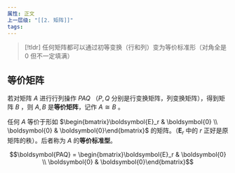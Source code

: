 ```yaml
---
属性: 正文
上一层级: "[[2. 矩阵]]"
tags:
---
```


> [!tldr] 
> 任何矩阵都可以通过初等变换（行和列）变为等价标准形（对角全是 $0$ 但不一定填满）

## 等价矩阵

若对矩阵 $A$ 进行行列操作 $PAQ$ （$P,Q$ 分别是行变换矩阵，列变换矩阵），得到矩阵 $B$ ，则 $A,B$ 是**等价矩阵**，记作 $A \cong B$ 。

任何 $A$ 等价于形如 $\begin{bmatrix}\boldsymbol{E}_r & \boldsymbol{0} \\ \boldsymbol{0} & \boldsymbol{0}\end{bmatrix}$ 的矩阵。（$\boldsymbol{E}_r$ 中的 $r$ 正好是原矩阵的秩）。后者称为 $A$ 的**等价标准型**。

$$\boldsymbol{PAQ} = \begin{bmatrix}\boldsymbol{E}_r & \boldsymbol{0} \\ \boldsymbol{0} & \boldsymbol{0}\end{bmatrix}$$